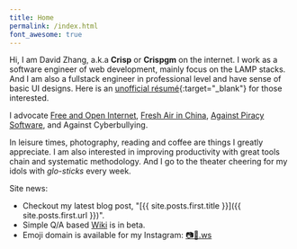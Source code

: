 ```yaml
---
title: Home
permalink: /index.html
font_awesome: true
---
```

Hi, I am David Zhang, a.k.a __Crisp__ or __Crispgm__ on the internet. I work as a software engineer of web development, mainly focus on the LAMP stacks. And I am also a fullstack engineer in professional level and have sense of basic UI designs. Here is an [unofficial résumé](https://crispgm.com/resume/){:target="_blank"} for those interested.

I advocate [Free and Open Internet](https://www.google.com/intl/en/takeaction/),
[Fresh Air in China](/page/environment-pollution-in-a-photographer-view.html),
[Against Piracy Software](/page/piracy-software-or-app.html),
and Against Cyberbullying.

In leisure times, photography, reading and coffee are things I greatly appreciate. I am also interested in improving productivity with great tools chain and systematic methodology. And I go to the theater cheering for my idols with _glo-sticks_ every week.

Site news:

* Checkout my latest blog post, "[{{ site.posts.first.title }}]({{ site.posts.first.url }})".
* Simple Q/A based [Wiki](/wiki/) is in beta.
* Emoji domain is available for my Instagram: [📷🌌.ws](http://📷🌌.ws )
